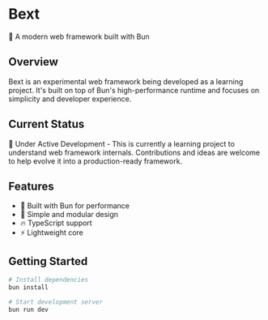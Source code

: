 # Bext

🚀 A modern web framework built with Bun

## Overview
Bext is an experimental web framework being developed as a learning project. It's built on top of Bun's high-performance runtime and focuses on simplicity and developer experience.

## Current Status
🔧 Under Active Development - This is currently a learning project to understand web framework internals. Contributions and ideas are welcome to help evolve it into a production-ready framework.

## Features
- 🚀 Built with Bun for performance
- 🧩 Simple and modular design
- 🔥 TypeScript support
- ⚡ Lightweight core

## Getting Started

```bash
# Install dependencies
bun install

# Start development server
bun run dev
